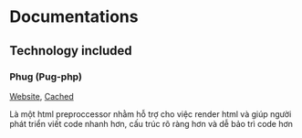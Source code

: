 # Documentations
## Technology included
### Phug (Pug-php)
[Website](https://phug-lang.com/), [Cached](https://web.archive.org/web/20180823052643/https://phug-lang.com/)

Là một html preproccessor nhằm hỗ trợ cho việc render html và giúp người phát triển viết code nhanh hơn, cấu trúc rõ ràng hơn và dễ bảo trì code hơn
